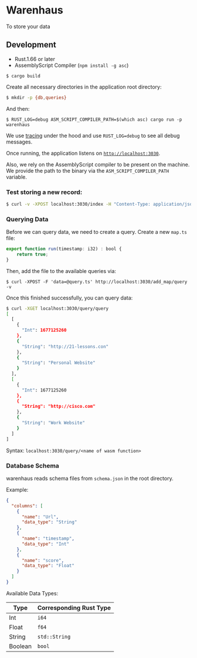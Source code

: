 # Warenhaus

To store your data

## Development

- Rust.1.66 or later
- AssemblyScript Compiler (`npm install -g asc`)

```
$ cargo build
```

Create all necessary directories in the application root directory:

```bash
$ mkdir -p {db,queries}
```

And then:

```
$ RUST_LOG=debug ASM_SCRIPT_COMPILER_PATH=$(which asc) cargo run -p warenhaus
```

We use [tracing](https://github.com/tokio-rs/tracing) under the hood and use `RUST_LOG=debug` to see all debug messages.

Once running, the application listens on [`http://localhost:3030`](http://localhost:3030).

Also, we rely on the AssemblyScript compiler to be present on the machine. We provide the path to the binary via the `ASM_SCRIPT_COMPILER_PATH` variable.

### Test storing a new record:

```bash
$ curl -v -XPOST localhost:3030/index -H "Content-Type: application/json" -d '{"fields": ["url", "imestamp"], "values": [{"String": "https://google.com"}, {"Int": 5454353}]}'
```

### Querying Data

Before we can query data, we need to create a query. Create a new `map.ts` file:

```typescript
export function run(timestamp: i32) : bool {
    return true;
}
```

Then, add the file to the available queries via:

```
$ curl -XPOST -F 'data=@query.ts' http://localhost:3030/add_map/query -v  
```

Once this finished successfully, you can query data:

```bash
$ curl -XGET localhost:3030/query/query
[
  [
    {
      "Int": 1677125260
    },
    {
      "String": "http://21-lessons.con"
    },
    {
      "String": "Personal Website"
    }
  ],
  [
    {
      "Int": 1677125260
    },
    {
      "String": "http://cisco.com"
    },
    {
      "String": "Work Website"
    }
  ]
]
```

Syntax: `localhost:3030/query/<name of wasm function>`

### Database Schema

warenhaus reads schema files from `schema.json` in the root directory. 

Example:

```json
{
  "columns": [
    {
      "name": "Url",
      "data_type": "String"
    },
    {
      "name": "timestamp",
      "data_type": "Int"
    },
    {
      "name": "score",
      "data_type": "Float"
    }
  ]
}
```

Available Data Types:

| Type    | Corresponding Rust Type |
| ------- | ------------------------|
| Int     | `i64`                   |
| Float   | `f64`                   |
| String  | `std::String`           |
| Boolean | `bool`                  |

